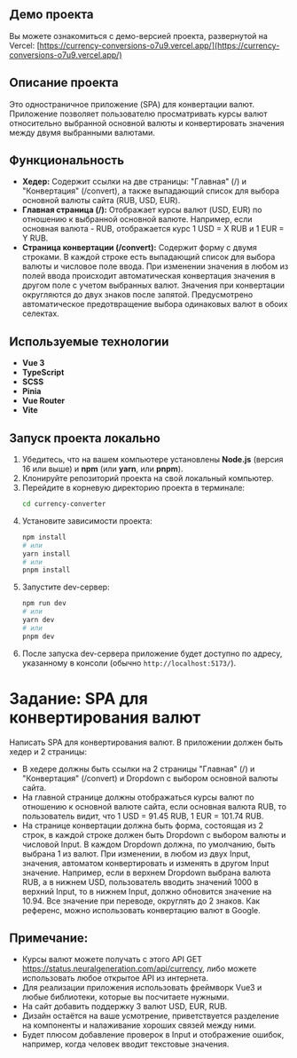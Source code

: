 ## Демо проекта
Вы можете ознакомиться с демо-версией проекта, развернутой на Vercel: [https://currency-conversions-o7u9.vercel.app/](https://currency-conversions-o7u9.vercel.app/)

## Описание проекта
Это одностраничное приложение (SPA) для конвертации валют. Приложение позволяет пользователю просматривать курсы валют относительно выбранной основной валюты и конвертировать значения между двумя выбранными валютами.

## Функциональность
* **Хедер:** Содержит ссылки на две страницы: "Главная" (/) и "Конвертация" (/convert), а также выпадающий список для выбора основной валюты сайта (RUB, USD, EUR).
* **Главная страница (/):** Отображает курсы валют (USD, EUR) по отношению к выбранной основной валюте. Например, если основная валюта - RUB, отображается курс 1 USD = X RUB и 1 EUR = Y RUB.
* **Страница конвертации (/convert):** Содержит форму с двумя строками. В каждой строке есть выпадающий список для выбора валюты и числовое поле ввода. При изменении значения в любом из полей ввода происходит автоматическая конвертация значения в другом поле с учетом выбранных валют. Значения при конвертации округляются до двух знаков после запятой. Предусмотрено автоматическое предотвращение выбора одинаковых валют в обоих селектах.

## Используемые технологии
* **Vue 3**
* **TypeScript**  
* **SCSS** 
* **Pinia** 
* **Vue Router** 
* **Vite** 

## Запуск проекта локально
1.  Убедитесь, что на вашем компьютере установлены **Node.js** (версия 16 или выше) и **npm** (или **yarn**, или **pnpm**).
2.  Клонируйте репозиторий проекта на свой локальный компьютер.
3.  Перейдите в корневую директорию проекта в терминале:
    ```bash
    cd currency-converter
    ```
4.  Установите зависимости проекта:
    ```bash
    npm install
    # или
    yarn install
    # или
    pnpm install
    ```
5.  Запустите dev-сервер:
    ```bash
    npm run dev
    # или
    yarn dev
    # или
    pnpm dev
    ```
6.  После запуска dev-сервера приложение будет доступно по адресу, указанному в консоли (обычно `http://localhost:5173/`).


# Задание: SPA для конвертирования валют

Написать SPA для конвертирования валют. В приложении должен быть хедер и 2 страницы:

* В хедере должны быть ссылки на 2 страницы "Главная" (/) и "Конвертация" (/convert) и Dropdown с выбором основной валюты сайта.
* На главной странице должны отображаться курсы валют по отношению к основной валюте сайта, если основная валюта RUB, то пользователь видит, что 1 USD = 91.45 RUB, 1 EUR = 101.74 RUB.
* На странице конвертации должна быть форма, состоящая из 2 строк, в каждой строке должен быть Dropdown с выбором валюты и числовой Input. В каждом Dropdown должна, по умолчанию, быть выбрана 1 из валют. При изменении, в любом из двух Input, значения, автоматом конвертировать и изменять в другом Input значение. Например, если в верхнем Dropdown выбрана валюта RUB, а в нижнем USD, пользователь вводить значений 1000 в верхний Input, то в нижнем Input, должно обновится значение на 10.94. Все значение при переводе, округлять до 2 знаков. Как референс, можно использовать конвертацию валют в Google.

## Примечание:
* Курсы валют можете получать с этого API GET https://status.neuralgeneration.com/api/currency, либо можете использовать любое открытое API из интернета.
* Для реализации приложения использовать фреймворк Vue3 и любые библиотеки, которые вы посчитаете нужными.
* На сайт добавить поддержку 3 валют USD, EUR, RUB.
* Дизайн остаётся на ваше усмотрение, приветствуется разделение на компоненты и налаживание хороших связей между ними.
* Будет плюсом добавление проверок в Input и отображение ошибок, например, когда человек вводит текстовые значения.